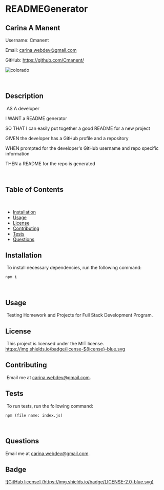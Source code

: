 # READMEGenerator

## Carina A Manent

Username: Cmanent

Email: carina.webdev@gmail.com

GitHub: https://github.com/Cmanent/

![colorado](https://user-images.githubusercontent.com/57699329/77003421-f648eb80-6922-11ea-8d09-d3a8bbc802e6.jpg)



​
## Description
​
AS A developer

I WANT a README generator

SO THAT I can easily put together a good README for a new project

GIVEN the developer has a GitHub profile and a repository

WHEN prompted for the developer's GitHub username and repo specific information

THEN a README for the repo is generated

​
## Table of Contents 
​
* [Installation](#installation)
​
* [Usage](#usage)
​
* [License](#license)
​
* [Contributing](#contributing)
​
* [Tests](#tests)
​
* [Questions](#questions)
​
## Installation
​
To install necessary dependencies, run the following command:
​
```
npm i
```
​
## Usage
​
Testing Homework and Projects for Full Stack Development Program.
​
## License
​
This project is licensed under the MIT license.
  https://img.shields.io/badge/license-${license}-blue.svg


## Contributing
​
Email me at carina.webdev@gmail.com.
​
## Tests
​
To run tests, run the following command:
​
```
npm (file name: index.js)
```
​
## Questions
​Email me at carina.webdev@gmail.com.

## Badge
[![GitHub license] (https://img.shields.io/badge/LICENSE-2.0-blue.svg)](https://github.com/Cmanent/Good-README-Genrator)

